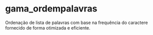 # gama_ordempalavras
Ordenação de lista de palavras com base na frequência do caractere fornecido de forma otimizada e eficiente.
